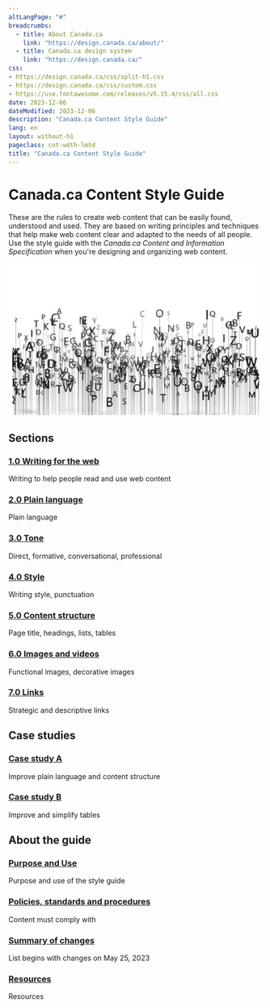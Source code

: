 ```yaml
---
altLangPage: "#"
breadcrumbs:
  - title: About Canada.ca
    link: "https://design.canada.ca/about/"
  - title: Canada.ca design system
    link: "https://design.canada.ca/"
css:
- https://design.canada.ca/css/split-h1.css
- https://design.canada.ca/css/custom.css
- https://use.fontawesome.com/releases/v5.15.4/css/all.css
date: 2023-12-06
dateModified: 2023-12-06
description: "Canada.ca Content Style Guide"
lang: en
layout: without-h1
pageclass: cnt-wdth-lmtd
title: "Canada.ca Content Style Guide"
---
```

<div class="container">
  <div class="row">
    <div class="col-md-6">
      <h1 property="name" id="wb-cont" dir="ltr">Canada.ca Content Style Guide</h1>
      <p>These are the rules to create web content that can be easily found, understood and used. They are based on writing principles and techniques that help make web content clear and adapted to the needs of all people. Use the style guide with the <cite>Canada.ca Content and Information Specification</cite> when you're designing and organizing web content.</p>
    </div>
    <div class="col-md-6 mrgn-tp-sm hidden-sm hidden-xs provisional gc-topic-bg"><img src="images/letters-01.png" alt=" " /></div>
  </div>
</div>
<div class="container mrgn-tp-lg">
  <section class="gc-srvinfo">
    <h2>Sections</h2>
    <div class="row wb-eqht-grd">
      <div class="col-md-4">
        <h3><a href="sumchanges-en-15.html">1.0 Writing for the web</a></h3>
        <p>Writing to help people read and use web content</p>
      </div>
      <div class="col-md-4">
        <h3><a href="sumchanges-en-16.html">2.0 Plain language</a></h3>
        <p>Plain language</p>
      </div>
      <div class="col-md-4">
        <h3><a href="sumchanges-en-17.html">3.0 Tone</a></h3>
        <p>Direct, formative, conversational, professional</p>
      </div>
      <div class="col-md-4">
        <h3><a href="sumchanges-en-18.html">4.0 Style</a></h3>
        <p>Writing style, punctuation</p>
      </div>
      <div class="col-md-4">
        <h3><a href="sumchanges-en-19.html">5.0 Content structure</a></h3>
        <p>Page title, headings, lists, tables</p>
      </div>
      <div class="col-md-4">
        <h3><a href="sumchanges-en-20.html">6.0 Images and videos</a></h3>
        <p>Functional images, decorative images</p>
      </div>
      <div class="col-md-4">
        <h3><a href="sumchanges-en-21.html">7.0 Links</a></h3>
        <p>Strategic and descriptive links</p>
      </div>
    </div>
    <h2>Case studies</h2>
    <div class="row wb-eqht-grd">
      <div class="col-md-4">
        <h3><a href="sumchanges-en-24.html">Case study A</a></h3>
        <p>Improve plain language and content structure</p>
      </div>
      <div class="col-md-4">
        <h3><a href="sumchanges-en-25.html">Case study B</a></h3>
        <p>Improve and simplify tables</p>
      </div>
    </div>
    <h2>About the guide</h2>
    <div class="row wb-eqht-grd">
      <div class="col-md-4">
        <h3><a href="sumchanges-en-14.html">Purpose and Use</a></h3>
        <p>Purpose and use of the style guide</p>
      </div>
      <div class="col-md-4">
        <h3><a href="sumchanges-en-22.html">Policies, standards and procedures</a></h3>
        <p>Content must comply with</p>
      </div>
      <div class="col-md-4">
        <h3><a href="sumchanges-en-23.html">Summary of changes</a></h3>
        <p>List begins with changes on May 25, 2023</p>
      </div>
      <div class="col-md-4">
        <h3><a href="sumchanges-en-26.html">Resources</a></h3>
        <p>Resources</p>
      </div>
    </div>
  </section>
</div>
